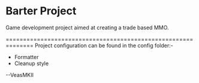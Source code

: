 Barter Project
======

Game development project aimed at creating a trade based MMO.

==============================================================
Project configuration can be found in the config folder:-
  - Formatter
  - Cleanup style
  
  
  
  --VeasMKII
